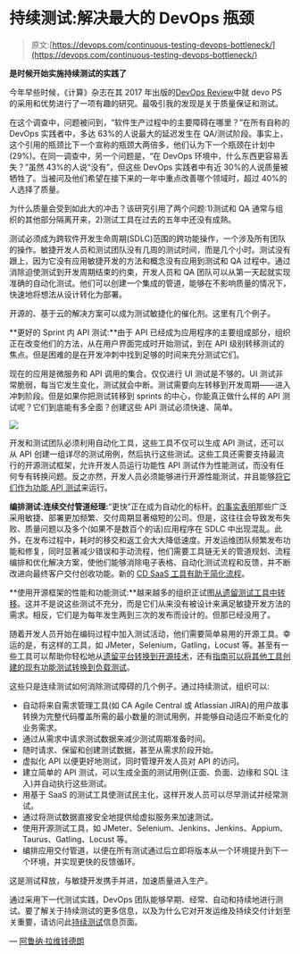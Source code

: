 # 持续测试:解决最大的 DevOps 瓶颈

> 原文:[https://devops.com/continuous-testing-devops-bottleneck/](https://devops.com/continuous-testing-devops-bottleneck/)

**是时候开始实施持续测试的实践了**

今年早些时候，《计算》杂志在其 2017 年出版的[DevOps Review](https://www.computing.co.uk/digital_assets/634fe325-aa28-41d5-8676-855b06567fe2/CTG-DevOps-Review-2017.pdf)中就 devo PS 的采用和优势进行了一项有趣的研究。最吸引我的发现是关于质量保证和测试。

在这个调查中，问题被问到，“软件生产过程中的主要障碍在哪里？”在所有自称的 DevOps 实践者中，多达 63%的人说最大的延迟发生在 QA/测试阶段。事实上，这个引用的瓶颈比下一个宣称的瓶颈大两倍多，他们认为下一个瓶颈在计划中(29%)。在同一调查中，另一个问题是，“在 DevOps 环境中，什么东西更容易丢失？”虽然 43%的人说“没有”，但这些 DevOps 实践者中有近 30%的人说质量被牺牲了。当被问及他们希望在接下来的一年中重点改善哪个领域时，超过 40%的人选择了质量。

为什么质量会受到如此大的冲击？该研究引用了两个问题:1)测试和 QA 通常与组织的其他部分隔离开来，2)测试工具在过去的五年中还没有成熟。

测试必须成为跨软件开发生命周期(SDLC)范围的跨功能操作，一个涉及所有团队的操作。敏捷开发人员和测试团队没有几周的测试时间，而是几个小时。测试没有跟上，因为它没有应用敏捷开发的方法和概念没有应用到测试和 QA 过程中。通过消除迫使测试到开发周期结束的约束，开发人员和 QA 团队可以从第一天起就实现准确的自动化测试。他们可以创建一个集成的管道，能够在不影响质量的情况下，快速地将想法从设计转化为部署。

开源的、基于云的解决方案可以成为测试敏捷化的催化剂。这里有几个例子。

**更好的 Sprint 内 API 测试:**由于 API 已经成为应用程序的主要组成部分，组织正在改变他们的方法，从在用户界面完成时开始测试，到在 API 级别转移测试的焦点。但是困难的是在开发冲刺中找到足够的时间来充分测试它们。

现在的应用是微服务和 API 调用的集合。仅仅进行 UI 测试是不够的。UI 测试非常脆弱，每当它发生变化，测试就会中断。测试需要向左转移到开发周期——进入冲刺阶段。但是如果你把测试转移到 sprints 的中心，你能真正做什么样的 API 测试呢？它们到底能有多全面？创建这些 API 测试必须快速、简单。

![](../Images/3a7952a623b194acfae9ac641be6dfe9.png)

开发和测试团队必须利用自动化工具，这些工具不仅可以生成 API 测试，还可以从 API 创建一组详尽的测试用例，然后执行这些测试。这些工具还需要支持最流行的开源测试框架，允许开发人员运行功能性 API 测试作为性能测试，而没有任何专有转换问题。反之亦然，开发人员必须能够进行开源性能测试，并且能够[将它们作为功能 API 测试](http://blogs.ca.com/2017/06/16/shift-happens-shift-left-functional-api-testing/)来运行。

**编排测试:连续交付管道经理:**“更快”正在成为自动化的标杆。[的事实表明](https://blog.cddirector.io/new-features-vs-fixes-whats-driving-releases-today-and-why-the-formula-needs-to-change-36eacda6bac8)那些广泛采用敏捷、部署更加频繁、交付周期显著缩短的公司。但是，这往往会导致发布失败、质量问题以及多个(如果不是数百个的话)应用程序在 SDLC 中出现混乱。此外，在发布过程中，耗时的移交和返工会大大降低速度。开发运维团队频繁发布功能和修复，同时显著减少错误和手动流程，他们需要工具链无关的管道规划、流程编排和优化解决方案，使他们能够消除电子表格、自动化测试流程和反馈，并不断改进向最终客户交付创收功能。新的 [CD SaaS 工具有助于简化流程](https://cddirector.io/#/home)。

**使用开源框架的性能和功能测试:**越来越多的组织正试图[从遗留测试工具中转移](http://blogs.ca.com/2017/06/19/blazing-path-functional-performance-test-coverage-speed/)。这并不是说这些测试不充分，而是它们从来没有被设计来满足敏捷开发方法的需求。相反，它们是为每年发生两到三次的发布而设计的。但那已经没用了。

随着开发人员开始在编码过程中加入测试活动，他们需要简单易用的开源工具。幸运的是，有这样的工具，如 JMeter，Selenium，Gatling，Locust 等。甚至有一些工具可以帮助你轻松地从[遗留平台转换到开源技术](https://www.blazemeter.com/blog/convert-loadrunner-to-open-source-jmeter-in-minutes)，还有[指南可以将其他工具创建的现有功能测试转换到负载测试](https://www.blazemeter.com/blog/how-to-switch-from-functional-to-load-api-testing-and-back)。

这些只是连续测试如何消除测试障碍的几个例子。通过持续测试，组织可以:

*   自动将来自需求管理工具(如 CA Agile Central 或 Atlassian JIRA)的用户故事转换为完整代码覆盖所需的最小数量的测试用例，并能够自动适应不断变化的业务需求。
*   通过从需求中请求测试数据来减少测试周期准备时间。
*   随时请求、保留和创建测试数据，甚至从需求阶段开始。
*   虚拟化 API 以便更好地测试，同时管理开发人员对 API 的访问。
*   建立简单的 API 测试，可以生成全面的测试用例(正面、负面、边缘和 SQL 注入)并自动执行这些测试。
*   用基于 SaaS 的测试工具使测试民主化，这样开发人员可以尽早测试并经常测试。
*   通过将测试数据直接安全地提供给虚拟服务来加速测试。
*   使用开源测试工具，如 JMeter、Selenium、Jenkins、Jenkins、Appium、Taurus、Gatling、Locust 等。
*   编排应用交付管道，以便在所有测试通过后立即将版本从一个环境提升到下一个环境，并实现更快的反馈循环。

这是测试释放，与敏捷开发携手并进，加速质量进入生产。

通过采用下一代测试实践，DevOps 团队能够早期、经常、自动和持续地进行测试。要了解关于持续测试的更多信息，以及为什么它对开发运维及持续交付计划至关重要，请访问此[持续测试](https://www.ca.com/us/products/continuous-testing.html)信息页面。

— [阿鲁纳·拉维钱德朗](https://devops.com/author/aravichandran/)